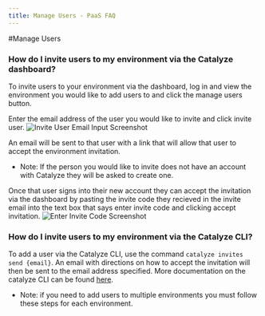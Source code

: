 ```yaml
---
title: Manage Users - PaaS FAQ
---
```

#Manage Users

### How do I invite users to my environment via the Catalyze dashboard?

To invite users to your environment via the dashboard, log in and view the environment you would like to add users to and click the manage users button.

Enter the email address of the user you would like to invite and click invite user.
![Invite User Email Input Screenshot](http://cdn2.dropmark.com/85294/09312c4db6ca933f8100d16022ac56bba6650a0f/Screen%20Shot%202015-09-18%20at%2012.23.55%20PM.png)

An email will be sent to that user with a link that will allow that user to accept the environment invitation.  

* Note: If the person you would like to invite does not have an account with Catalyze they will be asked to create one.

Once that user signs into their new account they can accept the invitation via the dashboard by pasting the invite code they recieved in the invite email into the text box that says enter invite code and clicking accept invitation.
![Enter Invite Code Screenshot](http://cdn2.dropmark.com/85294/2443d282addc717d3ced6d45f4913e86ef3404e9/Screen%20Shot%202015-09-18%20at%2012.23.43%20PM.png)

### How do I invite users to my environment via the Catalyze CLI?

To add a user via the Catalyze CLI, use the command `catalyze invites send {email}`. An email with directions on how to accept the invitation will then be sent to the email address specified.  More documentation on the catalyze CLI can be found [here](https://resources.catalyze.io/paas/cli/).

* Note: if you need to add users to multiple environments you must follow these steps for each environment.
